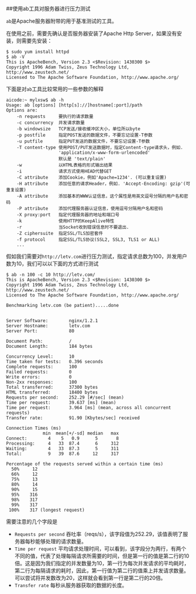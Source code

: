 ##使用ab工具对服务器进行压力测试

`ab`是Apache服务器附带的用于基准测试的工具。

在使用之前，需要先确认是否服务器安装了Apache Http Server，如果没有安装，则需要先安装：


    $ sudo yum install httpd
    $ ab -V
    This is ApacheBench, Version 2.3 <$Revision: 1430300 $>
    Copyright 1996 Adam Twiss, Zeus Technology Ltd, http://www.zeustech.net/
    Licensed to The Apache Software Foundation, http://www.apache.org/

下面是对`ab`工具比较常用的一些参数的解释


    aicode:~ mylxsw$ ab -h
    Usage: ab [options] [http[s]://]hostname[:port]/path
    Options are:
        -n requests     要执行的请求数量
        -c concurrency  并发请求数量
        -b windowsize   TCP发送/接收缓冲区大小，单位所以byte
        -p postfile     指定POST发送的数据文件，不要忘记设置-T参数
        -u putfile      指定PUT发送的数据文件，不要忘记设置-T参数
        -T content-type 使用POST/PUT发送数据时，指定Content-type请求头，例如.
                        'application/x-www-form-urlencoded'
                        默认是 'text/plain'
        -w              以HTML表格的形式输出结果
        -i              请求方式使用HEAD代替GET
        -C attribute    添加Cookie，例如'Apache=1234'. (可以重复设置)
        -H attribute    添加任意的请求Header，例如. 'Accept-Encoding: gzip'(可重复设置)
        -A attribute    添加基本的WWW认证信息，这个属性是用英文逗号分隔的用户名和密码
        -P attribute    添加代理服务器认证信息，使用逗号分隔用户名和密码
        -X proxy:port   指定代理服务器的地址和端口号
        -k              使用HTTP的KeepAlive特性
        -r              当Socket收到错误信息时不要退出.
        -Z ciphersuite  指定SSL/TLS加密套件
        -f protocol     指定SSL/TLS协议(SSL2, SSL3, TLS1 or ALL)
        ...


假如我们需要对`http://letv.com`进行压力测试，指定请求总数为100，并发用户数为10，我们可以以下面的方式进行测试

    $ ab -n 100 -c 10 http://letv.com/
    This is ApacheBench, Version 2.3 <$Revision: 1430300 $>
    Copyright 1996 Adam Twiss, Zeus Technology Ltd, http://www.zeustech.net/
    Licensed to The Apache Software Foundation, http://www.apache.org/

    Benchmarking letv.com (be patient).....done


    Server Software:        nginx/1.2.1
    Server Hostname:        letv.com
    Server Port:            80

    Document Path:          /
    Document Length:        184 bytes

    Concurrency Level:      10
    Time taken for tests:   0.396 seconds
    Complete requests:      100
    Failed requests:        0
    Write errors:           0
    Non-2xx responses:      100
    Total transferred:      37300 bytes
    HTML transferred:       18400 bytes
    Requests per second:    252.29 [#/sec] (mean)
    Time per request:       39.637 [ms] (mean)
    Time per request:       3.964 [ms] (mean, across all concurrent requests)
    Transfer rate:          91.90 [Kbytes/sec] received

    Connection Times (ms)
                  min  mean[+/-sd] median   max
    Connect:        4    5   0.9      5       8
    Processing:     4   33  87.4      6     312
    Waiting:        4   33  87.3      5     311
    Total:          9   39  87.6     12     317

    Percentage of the requests served within a certain time (ms)
      50%     12
      66%     12
      75%     13
      80%     14
      90%     15
      95%    316
      98%    317
      99%    317
     100%    317 (longest request)


需要注意的几个字段是

- `Requests per second` 吞吐率（reqs/s），该字段值为252.29，该值表明了服务器每秒能够处理的请求数量。
- `Time per request` 平均请求处理时间，可以看到，该字段分为两行，有两个不同的值，代表了处理每隔请求所需要的时间，但是第一行的值是第二行的10倍。这是因为我们指定的并发数量为10，第一行为每次并发请求的平均耗时，第二行为每隔请求的耗时，因此，第一行值为第二行的值乘上并发请求数量。可以尝试将并发数改为20，这样就会看到第一行是第二行的20倍。
- `Transfer rate` 每秒从服务器获取的数据的长度。

